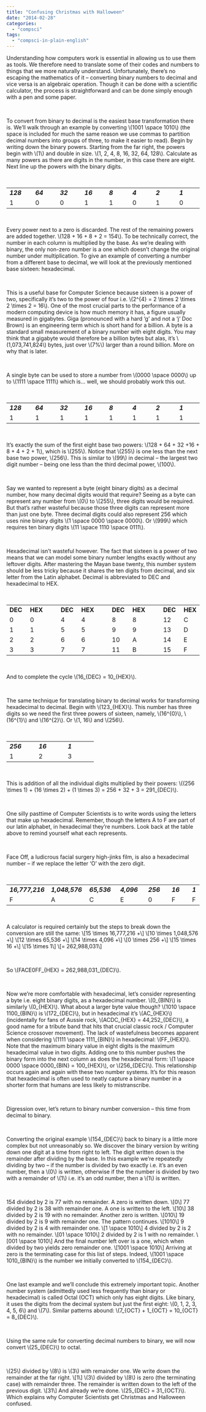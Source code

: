 ```yaml
---
title: "Confusing Christmas with Halloween"
date: "2014-02-28"
categories: 
  - "compsci"
tags: 
  - "compsci-in-plain-english"
---
```


Understanding how computers work is essential in allowing us to use them as tools. We therefore need to translate some of their codes and numbers to things that we more naturally understand. Unfortunately, there’s no escaping the mathematics of it – converting binary numbers to decimal and vice versa is an algebraic operation. Though it can be done with a scientific calculator, the process is straightforward and can be done simply enough with a pen and some paper.

 

To convert from binary to decimal is the easiest base transformation there is. We’ll walk through an example by converting \\(1001 \\space 1010\\) (the space is included for much the same reason we use commas to partition decimal numbers into groups of three, to make it easier to read). Begin by writing down the binary powers. Starting from the far right, the powers begin with \\(1\\) and double in size. \\(1, 2, 4, 8, 16, 32, 64, 128\\). Calculate as many powers as there are digits in the number, in this case there are eight. Next line up the powers with the binary digits.

 

<table class="datatable" border="0" cellspacing="0" cellpadding="0"><tbody><tr><td valign="top" width="60"><strong><i>128</i></strong></td><td valign="top" width="60"><strong><i>64</i></strong></td><td valign="top" width="60"><strong><i>32</i></strong></td><td valign="top" width="60"><strong><i>16</i></strong></td><td valign="top" width="60"><strong><i>8</i></strong></td><td valign="top" width="60"><strong><i>4</i></strong></td><td valign="top" width="60"><strong><i>2</i></strong></td><td valign="top" width="60"><strong><i>1</i></strong></td></tr><tr><td valign="top">1</td><td valign="top">0</td><td valign="top">0</td><td valign="top">1</td><td valign="top">1</td><td valign="top">0</td><td valign="top">1</td><td valign="top">0</td></tr></tbody></table>

 

Every power next to a zero is discarded. The rest of the remaining powers are added together. \\(128 + 16 + 8 + 2 = 154\\). To be technically correct, the number in each column is multiplied by the base. As we’re dealing with binary, the only non-zero number is a one which doesn’t change the original number under multiplication. To give an example of converting a number from a different base to decimal, we will look at the previously mentioned base sixteen: hexadecimal.

 

This is a useful base for Computer Science because sixteen is a power of two, specifically it’s two to the power of four i.e. \\(2^{4} = 2 \\times 2 \\times 2 \\times 2 = 16\\). One of the most crucial parts to the performance of a modern computing device is how much memory it has, a figure usually measured in gigabytes. Giga (pronounced with a hard ‘g’ and not a ‘j’ Doc Brown) is an engineering term which is short hand for a billion. A byte is a standard small measurement of a binary number with eight digits. You may think that a gigabyte would therefore be a billion bytes but alas, it’s \\(1,073,741,824\\) bytes, just over \\(7%\\) larger than a round billion. More on why that is later.

 

A single byte can be used to store a number from \\(0000 \\space 0000\\) up to \\(1111 \\space 1111\\) which is... well, we should probably work this out.

 

<table class="datatable" border="0" cellspacing="0" cellpadding="0"><tbody><tr><td valign="top" width="60"><b><i>128</i></b></td><td valign="top" width="60"><b><i>64</i></b></td><td valign="top" width="60"><b><i>32</i></b></td><td valign="top" width="60"><b><i>16</i></b></td><td valign="top" width="60"><b><i>8</i></b></td><td valign="top" width="60"><b><i>4</i></b></td><td valign="top" width="60"><b><i>2</i></b></td><td valign="top" width="60"><b><i>1</i></b></td></tr><tr><td valign="top">1</td><td valign="top">1</td><td valign="top">1</td><td valign="top">1</td><td valign="top">1</td><td valign="top">1</td><td valign="top">1</td><td valign="top">1</td></tr></tbody></table>

 

It’s exactly the sum of the first eight base two powers: \\(128 + 64 + 32 +16 + 8 + 4 + 2 + 1\\), which is \\(255\\). Notice that \\(255\\) is one less than the next base two power, \\(256\\). This is similar to \\(99\\) in decimal – the largest two digit number – being one less than the third decimal power, \\(100\\).

 

Say we wanted to represent a byte (eight binary digits) as a decimal number, how many decimal digits would that require? Seeing as a byte can represent any number from \\(0\\) to \\(255\\), three digits would be required. But that’s rather wasteful because those three digits can represent more than just one byte. Three decimal digits could also represent 256 which uses nine binary digits \\(1 \\space 0000 \\space 0000\\). Or \\(999\\) which requires ten binary digits \\(11 \\space 1110 \\space 0111\\).

 

Hexadecimal isn’t wasteful however. The fact that sixteen is a power of two means that we can model some binary number lengths exactly without any leftover digits. After mastering the Mayan base twenty, this number system should be less tricky because it shares the ten digits from decimal, and six letter from the Latin alphabet. Decimal is abbreviated to DEC and hexadecimal to HEX.

 

<table class="datatable" border="0" cellspacing="0" cellpadding="0"><tbody><tr><td valign="top" width="45"><b>DEC</b></td><td valign="top" width="45"><b>HEX</b></td><td valign="top" width="20"><b>&nbsp;</b></td><td valign="top" width="45"><b>DEC</b></td><td valign="top" width="45"><b>HEX</b></td><td valign="top" width="20"><b>&nbsp;</b></td><td valign="top" width="45"><b>DEC</b></td><td valign="top" width="45"><b>HEX</b></td><td valign="top" width="20"><b>&nbsp;</b></td><td valign="top" width="45"><b>DEC</b></td><td valign="top"><b>HEX</b></td></tr><tr><td valign="top">0</td><td valign="top">0</td><td valign="top"></td><td valign="top">4</td><td valign="top">4</td><td valign="top"></td><td valign="top">8</td><td valign="top">8</td><td valign="top"></td><td valign="top">12</td><td valign="top">C</td></tr><tr><td valign="top">1</td><td valign="top">1</td><td valign="top"></td><td valign="top">5</td><td valign="top">5</td><td valign="top"></td><td valign="top">9</td><td valign="top">9</td><td valign="top"></td><td valign="top">13</td><td valign="top">D</td></tr><tr><td valign="top">2</td><td valign="top">2</td><td valign="top"></td><td valign="top">6</td><td valign="top">6</td><td valign="top"></td><td valign="top">10</td><td valign="top">A</td><td valign="top"></td><td valign="top">14</td><td valign="top">E</td></tr><tr><td valign="top">3</td><td valign="top">3</td><td valign="top"></td><td valign="top">7</td><td valign="top">7</td><td valign="top"></td><td valign="top">11</td><td valign="top">B</td><td valign="top"></td><td valign="top">15</td><td valign="top">F</td></tr></tbody></table>

 

And to complete the cycle \\(16\_{DEC} = 10\_{HEX}\\).

 

The same technique for translating binary to decimal works for transforming hexadecimal to decimal. Begin with \\(123\_{HEX}\\). This number has three digits so we need the first three powers of sixteen, namely, \\(16^{0}\\), \\(16^{1}\\) and \\(16^{2}\\). Or \\(1, 16\\) and \\(256\\).

 

<table class="datatable" border="0" cellspacing="0" cellpadding="0"><tbody><tr><td valign="top" width="60"><b><i>256</i></b></td><td valign="top" width="60"><b><i>16</i></b></td><td valign="top" width="60"><b><i>1</i></b></td></tr><tr><td valign="top">1</td><td valign="top">2</td><td valign="top">3</td></tr></tbody></table>

 

This is addition of all the individual digits multiplied by their powers: \\((256 \\times 1) + (16 \\times 2) + (1 \\times 3) = 256 + 32 + 3 = 291\_{DEC}\\).

 

One silly pasttime of Computer Scientists is to write words using the letters that make up hexadecimal. Remember, though the letters A to F are part of our latin alphabet, in hexadecimal they’re numbers. Look back at the table above to remind yourself what each represents.

 

Face Off, a ludicrous facial surgery high-jinks film, is also a hexadecimal number – if we replace the letter ‘O’ with the zero digit.

 

<table class="datatable" border="0" cellspacing="0" cellpadding="0"><tbody><tr><td valign="top" width="95"><strong><i>16,777,216</i></strong></td><td valign="top" width="95"><strong><i>1,048,576</i></strong></td><td valign="top" width="95"><strong><i>65,536</i></strong></td><td valign="top" width="95"><strong><i>4,096</i></strong></td><td valign="top" width="95"><strong><i>256</i></strong></td><td valign="top" width="95"><strong><i>16</i></strong></td><td valign="top" width="15"><strong><i>1</i></strong></td></tr><tr><td valign="top">F</td><td valign="top">A</td><td valign="top">C</td><td valign="top">E</td><td valign="top">0</td><td valign="top">F</td><td valign="top">F</td></tr></tbody></table>

 

A calculator is required certainly but the steps to break down the conversion are still the same: \\\[15 \\times 16,777,216 +\\\] \\\[10 \\times 1,048,576 +\\\] \\\[12 \\times 65,536 +\\\] \\\[14 \\times 4,096 +\\\] \\\[0 \\times 256 +\\\] \\\[15 \\times 16 +\\\] \\\[15 \\times 1\\\] \\\[= 262,988,031\\\]

 

So \\(FACE0FF\_{HEX} = 262,988,031\_{DEC}\\).

 

Now we’re more comfortable with hexadecimal, let’s consider representing a byte i.e. eight binary digits, as a hexadecimal number. \\(0\_{BIN}\\) is similarly \\(0\_{HEX}\\). What about a larger byte value though? \\(1010 \\space 1100\_{BIN}\\) is \\(172\_{DEC}\\), but in hexadecimal it’s \\(AC\_{HEX}\\) (incidentally for fans of Aussie rock, \\(ACDC\_{HEX} = 44,252\_{DEC}\\), a good name for a tribute band that hits that crucial classic rock / Computer Science crossover movement). The lack of wastefulness becomes apparent when considering \\(1111 \\space 1111\_{BIN}\\) in hexadecimal: \\(FF\_{HEX}\\). Note that the maximum binary value in eight digits is the maximum hexadecimal value in two digits. Adding one to this number pushes the binary form into the next column as does the hexadecimal form: \\(1 \\space 0000 \\space 0000\_{BIN} = 100\_{HEX}\\), or \\(256\_{DEC}\\). This relationship occurs again and again with these two number systems. It’s for this reason that hexadecimal is often used to neatly capture a binary number in a shorter form that humans are less likely to mistranscribe.

 

Digression over, let’s return to binary number conversion – this time from decimal to binary.

 

Converting the original example \\(154\_{DEC}\\) back to binary is a little more complex but not unreasonably so. We discover the binary version by writing down one digit at a time from right to left. The digit written down is the remainder after dividing by the base. In this example we’re repeatedly dividing by two – if the number is divided by two exactly i.e. it’s an even number, then a \\(0\\) is written, otherwise if the the number is divided by two with a remainder of \\(1\\) i.e. it’s an odd number, then a \\(1\\) is written.

 

154 divided by 2 is 77 with no remainder. A zero is written down. \\\[0\\\] 77 divided by 2 is 38 with remainder one. A one is written to the left. \\\[10\\\] 38 divided by 2 is 19 with no remainder. Another zero is written. \\\[010\\\] 19 divided by 2 is 9 with remainder one. The pattern continues. \\\[1010\\\] 9 divided by 2 is 4 with remainder one. \\\[1 \\space 1010\\\] 4 divided by 2 is 2 with no remainder. \\\[01 \\space 1010\\\] 2 divided by 2 is 1 with no remainder. \\\[001 \\space 1010\\\] And the final number left over is a one, which when divided by two yields zero remainder one. \\\[1001 \\space 1010\\\] Arriving at zero is the terminating case for this list of steps. Indeed, \\(1001 \\space 1010\_{BIN}\\) is the number we initially converted to \\(154\_{DEC}\\).

 

One last example and we’ll conclude this extremely important topic. Another number system (admittedly used less frequently than binary or hexadecimal) is called Octal (OCT) which only has eight digits. Like binary, it uses the digits from the decimal system but just the first eight: \\(0, 1, 2, 3, 4, 5, 6\\) and \\(7\\). Similar patterns abound: \\(7\_{OCT} + 1\_{OCT} = 10\_{OCT} = 8\_{DEC}\\).

 

Using the same rule for converting decimal numbers to binary, we will now convert \\(25\_{DEC}\\) to octal.

 

\\(25\\) divided by \\(8\\) is \\(3\\) with remainder one. We write down the remainder at the far right. \\\[1\\\] \\(3\\) divided by \\(8\\) is zero (the terminating case) with remainder three. The remainder is written down to the left of the previous digit. \\\[31\\\] And already we’re done. \\(25\_{DEC} = 31\_{OCT}\\). Which explains why Computer Scientists get Christmas and Halloween confused.

